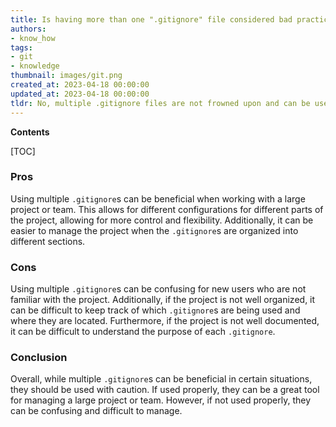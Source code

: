 ```yaml
---
title: Is having more than one ".gitignore" file considered bad practice?
authors:
- know_how
tags:
- git
- knowledge
thumbnail: images/git.png
created_at: 2023-04-18 00:00:00
updated_at: 2023-04-18 00:00:00
tldr: No, multiple .gitignore files are not frowned upon and can be used to help manage different parts of a project.
---
```


**Contents**

[TOC]

### Pros

Using multiple `.gitignore`s can be beneficial when working with a large project or team. This allows for different configurations for different parts of the project, allowing for more control and flexibility. Additionally, it can be easier to manage the project when the `.gitignore`s are organized into different sections.

### Cons

Using multiple `.gitignore`s can be confusing for new users who are not familiar with the project. Additionally, if the project is not well organized, it can be difficult to keep track of which `.gitignore`s are being used and where they are located. Furthermore, if the project is not well documented, it can be difficult to understand the purpose of each `.gitignore`.

### Conclusion

Overall, while multiple `.gitignore`s can be beneficial in certain situations, they should be used with caution. If used properly, they can be a great tool for managing a large project or team. However, if not used properly, they can be confusing and difficult to manage.
